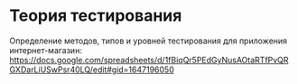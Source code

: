 # Теория тестирования
Определение методов, типов и уровней тестирования для приложения интернет-магазин: https://docs.google.com/spreadsheets/d/1fBiqQr5PEdGyNusAOtaRTfPvQRGXDarLiUSwPsr40LQ/edit#gid=1647196050
